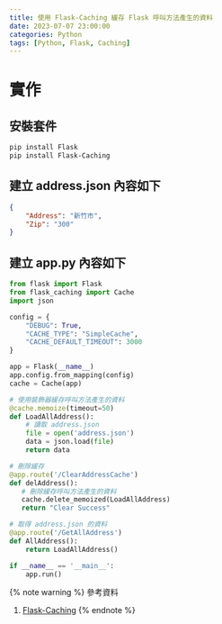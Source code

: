 ```yaml
---
title: 使用 Flask-Caching 緩存 Flask 呼叫方法產生的資料
date: 2023-07-07 23:00:00
categories: Python
tags: [Python, Flask, Caching]
---
```


# 實作

## 安裝套件

```bash
pip install Flask
pip install Flask-Caching
```

<!--more-->

## 建立 address.json 內容如下

```json
{
    "Address": "新竹市",
    "Zip": "300"
}
```

## 建立 app.py 內容如下

```python
from flask import Flask
from flask_caching import Cache
import json

config = {
    "DEBUG": True,
    "CACHE_TYPE": "SimpleCache",
    "CACHE_DEFAULT_TIMEOUT": 3000
}

app = Flask(__name__)
app.config.from_mapping(config)
cache = Cache(app)

# 使用裝飾器緩存呼叫方法產生的資料
@cache.memoize(timeout=50)
def LoadAllAddress():
    # 讀取 address.json
    file = open('address.json')
    data = json.load(file)
    return data

# 刪除緩存
@app.route('/ClearAddressCache')
def delAddress():
   # 刪除緩存呼叫方法產生的資料
   cache.delete_memoized(LoadAllAddress)
   return "Clear Success"

# 取得 address.json 的資料
@app.route('/GetAllAddress')
def AllAddress():
    return LoadAllAddress()

if __name__ == '__main__':
    app.run()
```

{% note warning %}
參考資料
1. [Flask-Caching](https://flask-caching.readthedocs.io/en/latest/)
{% endnote %}